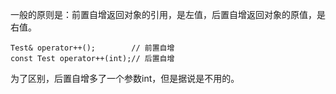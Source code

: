 一般的原则是：前置自增返回对象的引用，是左值，后置自增返回对象的原值，是右值。
```
Test& operator++();        // 前置自增 
const Test operator++(int);// 后置自增 
```
为了区别，后置自增多了一个参数int，但是据说是不用的。
